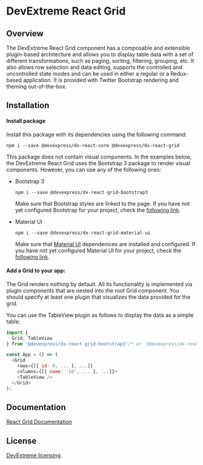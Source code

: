 # DevExtreme React Grid

## Overview

The DevExtreme React Grid component has a composable and extensible plugin-based architecture and allows you to display table data with a set of different transformations, such as paging, sorting, filtering, grouping, etc. It also allows row selection and data editing, supports the controlled and uncontrolled state modes and can be used in either a regular or a Redux-based application. It is provided with Twitter Bootstrap rendering and theming out-of-the-box.

## Installation

#### Install package

Install this package with its dependencies using the following command:

```
npm i --save @devexpress/dx-react-core @devexpress/dx-react-grid
```

This package does not contain visual components. In the examples below, the DevExtreme React Grid uses the Bootstrap 3 package to render visual components. However, you can use any of the following ones:

- Bootstrap 3

  ```
  npm i --save @devexpress/dx-react-grid-bootstrap3
  ```

  Make sure that Bootstrap styles are linked to the page. If you have not yet configured Bootstrap for your project, check the [following link](http://getbootstrap.com/getting-started/#download).

- Material UI

  ```
  npm i --save @devexpress/dx-react-grid-material-ui
  ```

  Make sure that [Material UI](https://material-ui-1dab0.firebaseapp.com/) dependenices are installed and configured. If you have not yet configured Material UI for your project, check the [following link](https://material-ui-1dab0.firebaseapp.com/getting-started/installation).

#### Add a Grid to your app:

The Grid renders nothing by default. All its functionality is implemented via plugin components that are nested into the root Grid component. You should specify at least one plugin that visualizes the data provided for the grid.

You can use the TableView plugin as follows to display the data as a simple table:

```js
import {
  Grid, TableView
} from '@devexpress/dx-react-grid-bootstrap3'/* or '@devexpress/dx-react-grid-material-ui' */;

const App = () => (
  <Grid
    rows={[{ id: 0, ... }, ...]}
    columns={[{ name: 'id', ... }, ...]}>
    <TableView />
  </Grid>
);
```

## Documentation

[React Grid Documentation](https://devexpress.github.io/devextreme-reactive/react/grid/docs/)

## License

[DevExtreme licensing](https://js.devexpress.com/licensing/).
